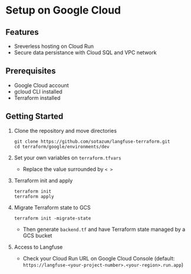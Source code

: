 # Setup on Google Cloud
## Features
- Sreverless hosting on Cloud Run
- Secure data persistance with Cloud SQL and VPC network

## Prerequisites
- Google Cloud account
- gcloud CLI installed
- Terraform installed

## Getting Started
1. Clone the repository and move directories
    ```
    git clone https://github.com/sotazum/langfuse-terraform.git
    cd terraform/google/environments/dev
    ```
2. Set your own variables on `terraform.tfvars`
   - Replace the value surrounded by `< >`

3. Terraform init and apply
    ```
    terraform init
    terraform apply
    ```

4. Migrate Terraform state to GCS
    ```
    terraform init -migrate-state
    ```
    - Then generate `backend.tf` and have Terraform state managed by a GCS bucket

5. Access to Langfuse

    - Check your Cloud Run URL on Google Cloud Console (default: `https://langfuse-<your-project-number>.<your-region>.run.app`)